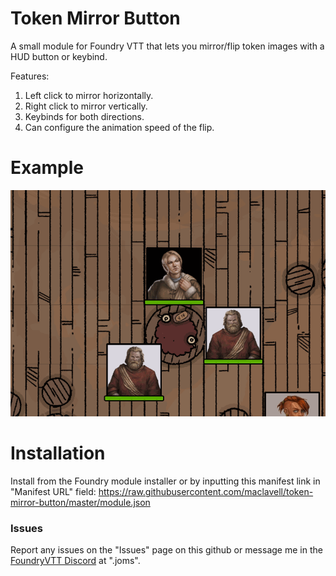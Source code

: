# Token Mirror Button
A small module for Foundry VTT that lets you mirror/flip token images with a HUD button or keybind.

Features:

1. Left click to mirror horizontally.
2. Right click to mirror vertically.
3. Keybinds for both directions.
4. Can configure the animation speed of the flip.

# Example
![Example GIF](./Token-Mirror-Button-Gif.gif)

# Installation
Install from the Foundry module installer or by inputting this manifest link in "Manifest URL" field: https://raw.githubusercontent.com/maclavell/token-mirror-button/master/module.json

### Issues
Report any issues on the "Issues" page on this github or message me in the [FoundryVTT Discord](https://discord.gg/foundryvtt) at ".joms".
